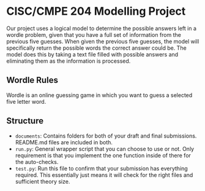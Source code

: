 # CISC/CMPE 204 Modelling Project

Our project uses a logical model to determine the possible answers left in a wordle problem, given that you have a full set of information from the previous five guesses. When given the previous five guesses, the model will specifically return the possible words the correct answer could be. The model does this by taking a text file filled with possible answers and eliminating them as the information is processed.

## Wordle Rules

Wordle is an online guessing game in which you want to guess a selected five letter word.

## Structure

* `documents`: Contains folders for both of your draft and final submissions. README.md files are included in both.
* `run.py`: General wrapper script that you can choose to use or not. Only requirement is that you implement the one function inside of there for the auto-checks.
* `test.py`: Run this file to confirm that your submission has everything required. This essentially just means it will check for the right files and sufficient theory size.
